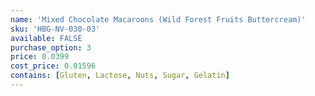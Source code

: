 ```yaml
---
name: 'Mixed Chocolate Macaroons (Wild Forest Fruits Buttercream)'
sku: 'HBG-NV-030-03'
available: FALSE
purchase_option: 3
price: 0.0399
cost_price: 0.01596
contains: [Gluten, Lactose, Nuts, Sugar, Gelatin]
---
```


